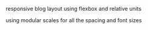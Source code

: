 responsive blog layout using flexbox and relative units

using modular scales for all the spacing and font sizes
